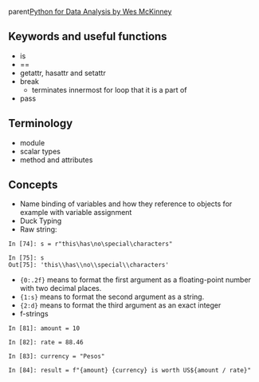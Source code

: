 parent[Python for Data Analysis by Wes McKinney](Python%20for%20Data%20Analysis%20by%20Wes%20McKinney.md)

## Keywords and useful functions
- is
- ==
- getattr, hasattr and setattr
- break
	- terminates innermost  for loop that it is a part of
- pass
## Terminology
- module
- scalar types
- method and attributes

## Concepts
- Name binding of variables and how they reference to objects for example with variable assignment
- Duck Typing
- Raw string:
```
In [74]: s = r"this\has\no\special\characters"

In [75]: s
Out[75]: 'this\\has\\no\\special\\characters'
```
- `{0:.2f}` means to format the first argument as a floating-point number with two decimal places.
- `{1:s}` means to format the second argument as a string.
- `{2:d}` means to format the third argument as an exact integer
- f-strings

```
In [81]: amount = 10

In [82]: rate = 88.46

In [83]: currency = "Pesos"

In [84]: result = f"{amount} {currency} is worth US${amount / rate}"
```